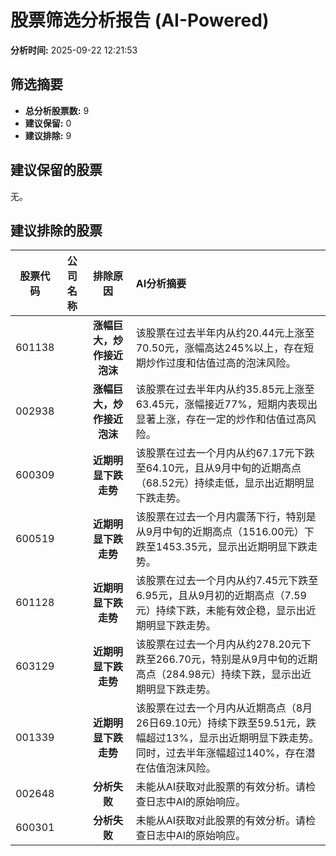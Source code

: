 # 股票筛选分析报告 (AI-Powered)

**分析时间:** 2025-09-22 12:21:53

## 筛选摘要

- **总分析股票数:** 9
- **建议保留:** 0
- **建议排除:** 9

## 建议保留的股票

无。


## 建议排除的股票

| 股票代码 | 公司名称 | 排除原因 | AI分析摘要 |
|:---:|:---:|:---:|:---|
| 601138 |  | **涨幅巨大，炒作接近泡沫** | 该股票在过去半年内从约20.44元上涨至70.50元，涨幅高达245%以上，存在短期炒作过度和估值过高的泡沫风险。 |
| 002938 |  | **涨幅巨大，炒作接近泡沫** | 该股票在过去半年内从约35.85元上涨至63.45元，涨幅接近77%，短期内表现出显著上涨，存在一定的炒作和估值过高风险。 |
| 600309 |  | **近期明显下跌走势** | 该股票在过去一个月内从约67.17元下跌至64.10元，且从9月中旬的近期高点（68.52元）持续走低，显示出近期明显下跌走势。 |
| 600519 |  | **近期明显下跌走势** | 该股票在过去一个月内震荡下行，特别是从9月中旬的近期高点（1516.00元）下跌至1453.35元，显示出近期明显下跌走势。 |
| 601128 |  | **近期明显下跌走势** | 该股票在过去一个月内从约7.45元下跌至6.95元，且从9月初的近期高点（7.59元）持续下跌，未能有效企稳，显示出近期明显下跌走势。 |
| 603129 |  | **近期明显下跌走势** | 该股票在过去一个月内从约278.20元下跌至266.70元，特别是从9月中旬的近期高点（284.98元）持续下跌，显示出近期明显下跌走势。 |
| 001339 |  | **近期明显下跌走势** | 该股票在过去一个月内从近期高点（8月26日69.10元）持续下跌至59.51元，跌幅超过13%，显示出近期明显下跌走势。同时，过去半年涨幅超过140%，存在潜在估值泡沫风险。 |
| 002648 |  | **分析失败** | 未能从AI获取对此股票的有效分析。请检查日志中AI的原始响应。 |
| 600301 |  | **分析失败** | 未能从AI获取对此股票的有效分析。请检查日志中AI的原始响应。 |

